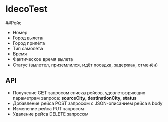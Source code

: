 # IdecoTest
##Рейс
* Номер
* Город вылета
* Город прилёта
* Тип самолёта
* Время
* Фактическое время вылета
* Статус (вылетел, приземлился, идёт посадка, задержан, отменён)

## API
* Получение GET запросом списка рейсов, удовлетворяющих параметрам запроса:
 __sourceCity, destinationCity, status__
* Добавление рейса POST запросом с JSON-описанием рейса в body
* Изменение рейса PUT запросом
* Удаление рейса DELETE запросом
